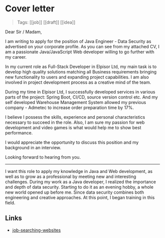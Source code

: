 # Cover letter
>Tags: [[job]] [[draft]] [[idea]] 

Dear Sir / Madam,

I am writing to apply for the position of Java Engineer - Data Security as advertised on your corporate profile. As you can see from my attached CV, I am a passionate Java/JavaScript Web developer willing to go further with my career.

In my current role as Full-Stack Developer in Elpisor Ltd, my main task is to develop high quality solutions matching all Business requirements bringing new functionality to users and expanding project capabilities. I am also involved in project development process as a creative mind of the team.

During my time in Elpisor Ltd, I successfully developed services in various parts of the project: Spring Boot, CI/CD, source version control etc. And my self developed Warehouse Management System allowed my previous company - Admetec to increase order preparation time by 17%.

I believe I possess the skills, experience and personal characteristics necessary to succeed in the role. Also, I am sure my passion for web development and video games is what would help me to show best performance. 

I would appreciate the opportunity to discuss this position and my background in an interview.

Looking forward to hearing from you.

-------------------------------

I want this role to apply my knowledge in Java and Web development, as well as to grow as a professional by meeting new and interesting challenges. 
During my work as a Java developer, I realized the importance and depth of data security. Starting to do it as an evening hobby, a whole new world opened up before me. Since data security combines both engineering and creative approaches. At this point, I began training in this field. 

## Links
- [job-searching-websites](notes/job-searching-websites.md)